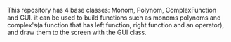 This repository has 4 base classes: Monom, Polynom, ComplexFunction and GUI.
it can be used to build functions such as monoms polynoms and complex's(a function that has left function, right function and an operator), 
and draw them to the screen with the GUI class.
